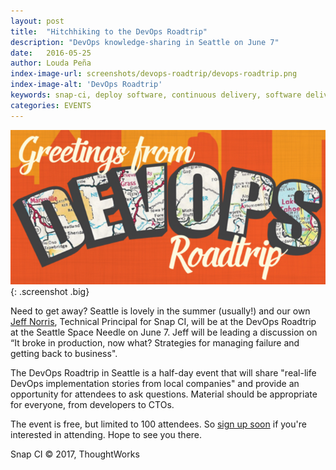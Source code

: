 ```yaml
---
layout: post
title:  "Hitchhiking to the DevOps Roadtrip"
description: "DevOps knowledge-sharing in Seattle on June 7"
date:   2016-05-25
author: Louda Peña
index-image-url: screenshots/devops-roadtrip/devops-roadtrip.png
index-image-alt: 'DevOps Roadtrip'
keywords: snap-ci, deploy software, continuous delivery, software delivery, continuous integration, devops, victorops, devops roadtrip
categories: EVENTS
---
```



![DevOps Roadtrip](/assets/images/screenshots/devops-roadtrip/devops-roadtrip.png){: .screenshot .big}


Need to get away? Seattle is lovely in the summer (usually!) and our own [Jeff  Norris](https://blog.snap-ci.com/authors/jeff-norris/), Technical Principal for Snap CI, will be at the DevOps Roadtrip at the Seattle Space Needle on June 7. Jeff will be leading a discussion on “It broke in production, now what? Strategies for managing failure and getting back to business".

The DevOps Roadtrip in Seattle is a half-day event that will share "real-life DevOps implementation stories from local companies" and provide an opportunity for attendees to ask questions. Material should be appropriate for everyone, from developers to CTOs.

The event is free, but limited to 100 attendees. So [sign up soon](http://bit.ly/250fd4F) if you're interested in attending. Hope to see you there.

 
Snap CI © 2017, ThoughtWorks
